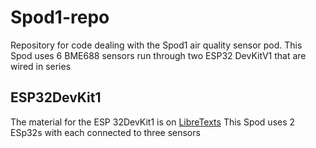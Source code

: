# Spod1-repo
Repository for code dealing with the Spod1 air quality sensor pod.  This Spod uses 6 BME688 sensors run through two ESP32 DevKitV1 that are wired in series

## ESP32DevKit1
The material for the ESP 32DevKit1 is on [LibreTexts](https://chem.libretexts.org/Courses/University_of_Arkansas_Little_Rock/IOST_Library/09%3A_Sensor_Book/2%3A_Gas_Sensors/3%3A_BME688%2F%2FESPDevKitV1)
This Spod uses 2 ESp32s with each connected to three sensors
